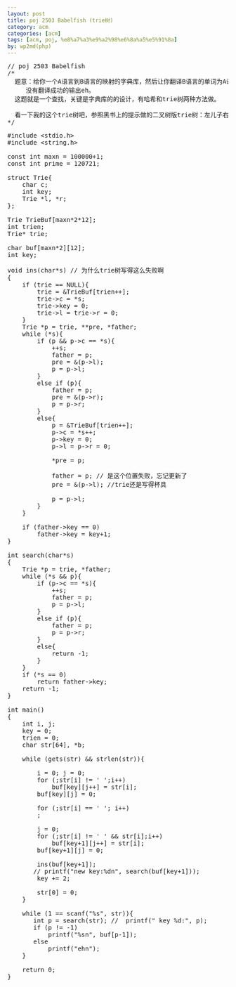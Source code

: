 ```yaml
---
layout: post
title: poj 2503 Babelfish (trie树)
category: acm
categories: [acm]
tags: [acm, poj, %e8%a7%a3%e9%a2%98%e6%8a%a5%e5%91%8a]
by: wp2md(php)
---
```


<pre>// poj 2503 Babelfish
/*
  题意：给你一个A语言到B语言的映射的字典库，然后让你翻译B语言的单词为A语言，
　　　没有翻译成功的输出eh。
  这题就是一个查找，关键是字典库的的设计，有哈希和trie树两种方法做。

  看一下我的这个trie树吧，参照黑书上的提示做的二叉树版trie树：左儿子右兄弟。
*/</pre>
<!--more-->
<pre>#include &lt;stdio.h&gt;
#include &lt;string.h&gt;

const int maxn = 100000+1;
const int prime = 120721;

struct Trie{
    char c;
    int key;
    Trie *l, *r;
};

Trie TrieBuf[maxn*2*12];
int trien;
Trie* trie;

char buf[maxn*2][12];
int key;

void ins(char*s) // 为什么trie树写得这么失败啊
{
    if (trie == NULL){
        trie = &amp;TrieBuf[trien++];
        trie-&gt;c = *s;
        trie-&gt;key = 0;
        trie-&gt;l = trie-&gt;r = 0;
    }
    Trie *p = trie, **pre, *father;
    while (*s){
        if (p &amp;&amp; p-&gt;c == *s){
            ++s;
            father = p;
            pre = &amp;(p-&gt;l);
            p = p-&gt;l;
        }
        else if (p){
            father = p;
            pre = &amp;(p-&gt;r);
            p = p-&gt;r;
        }
        else{
            p = &amp;TrieBuf[trien++];
            p-&gt;c = *s++;
            p-&gt;key = 0;
            p-&gt;l = p-&gt;r = 0;

            *pre = p;

            father = p; // 是这个位置失败，忘记更新了
            pre = &amp;(p-&gt;l); //trie还是写得杯具

            p = p-&gt;l;
        }
    }

    if (father-&gt;key == 0)
        father-&gt;key = key+1;
}

int search(char*s)
{
    Trie *p = trie, *father;
    while (*s &amp;&amp; p){
        if (p-&gt;c == *s){
            ++s;
            father = p;
            p = p-&gt;l;
        }
        else if (p){
            father = p;
            p = p-&gt;r;
        }
        else{
            return -1;
        }
    }
    if (*s == 0)
        return father-&gt;key;
    return -1;
}

int main()
{
    int i, j;
    key = 0;
    trien = 0;
    char str[64], *b;

    while (gets(str) &amp;&amp; strlen(str)){ 

        i = 0; j = 0;
        for (;str[i] != ' ';i++)
            buf[key][j++] = str[i];
        buf[key][j] = 0;

        for (;str[i] == ' '; i++)
        ;

        j = 0;
        for (;str[i] != ' ' &amp;&amp; str[i];i++)
            buf[key+1][j++] = str[i];
        buf[key+1][j] = 0;

        ins(buf[key+1]);
       // printf("new key:%dn", search(buf[key+1]));
        key += 2;

        str[0] = 0;
    }

    while (1 == scanf("%s", str)){
       int p = search(str); //  printf(" key %d:", p);
       if (p != -1)
           printf("%sn", buf[p-1]);
       else
           printf("ehn");
    }

    return 0;
}</pre>
